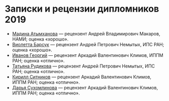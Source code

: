 Записки и рецензии дипломников 2019
===================================

* [Мадина Атымханова](AtymkhanovaMadina.zip) — рецензент Андрей Владимирович
  Макаров, НАМИ; оценка «хорошо».
* [Виолетта Барсук](BarsukVioletta.zip) — рецензент Андрей Петрович Немытых,
  ИПС РАН; оценка «хорошо».
* [Иванов Георгий](IvanovGeorgy.zip) — рецензент Аркадий Валентинович Климов,
  ИППМ РАН; оценка «отлично».
* [Татьяна Рудикова](RudikovaTatiana.zip) — рецензент Андрей Петрович Немытых,
  ИПС РАН; оценка «отлично».
* [Кирилл Ситников](SitnikovKirill.zip) — рецензент Аркадий Валентинович
  Климов, ИППМ РАН; оценка «отлично».
* [Дарья Сухомлинова](SuhomlinovaDarja.zip) — рецензент Аркадий Валентинович
  Климов, ИППМ РАН; оценка «отлично».
